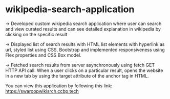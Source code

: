 # wikipedia-search-application

-> Developed custom wikipedia search application where user can search and view curated results and can see
   detailed explanation in wikipedia by clicking on the specific result
   
-> Displayed list of search results with HTML list elements with hyperlink as url, styled list using CSS,
   Bootstrap and implemented responsiveness using Flex properties and CSS Box model.
   
-> Fetched search results from server asynchronously using fetch GET HTTP API call. When a user clicks
  on a particular result, opens the website in a new tab by using the target attribute of the anchor tag in
  HTML.
  
You can view this application by following this link: https://swaroopwikisrch.ccbp.tech

